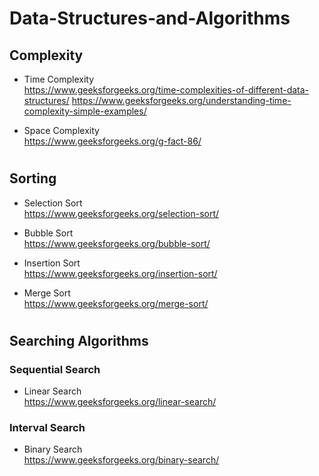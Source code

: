 # Data-Structures-and-Algorithms
## Complexity
* Time Complexity <br>
https://www.geeksforgeeks.org/time-complexities-of-different-data-structures/ 
https://www.geeksforgeeks.org/understanding-time-complexity-simple-examples/

* Space Complexity <br>
https://www.geeksforgeeks.org/g-fact-86/
#
## Sorting
* Selection Sort <br>
https://www.geeksforgeeks.org/selection-sort/ 

* Bubble Sort <br>
https://www.geeksforgeeks.org/bubble-sort/

* Insertion Sort <br>
https://www.geeksforgeeks.org/insertion-sort/

* Merge Sort <br>
https://www.geeksforgeeks.org/merge-sort/
#
## Searching Algorithms
### Sequential Search 
* Linear Search <br>
https://www.geeksforgeeks.org/linear-search/

### Interval Search
* Binary Search <br>
https://www.geeksforgeeks.org/binary-search/
#



